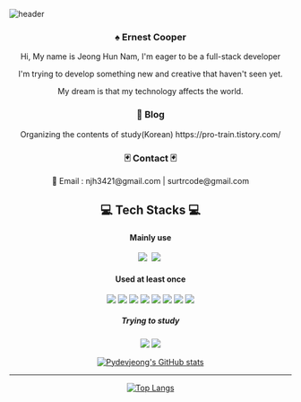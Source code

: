 ![header](https://capsule-render.vercel.app/api?type=waving&color=gradient&height=300&section=header&text=Welcome%20&fontSize=90&desc=To%20My%20Github&descAlignY=70)

<div align='center'>
<h3> ♠️ Ernest Cooper</h3>
</div>

<div align='center'><p>Hi, My name is Jeong Hun Nam, I'm eager to be a full-stack developer </p> 
<p>I'm trying to develop something new and creative that haven't seen yet. </p>
<p>My dream is that my technology affects the world.</p>
</div>
<div align='center'>
<h3> 📓 Blog  </h3>
Organizing the contents of study(Korean) 
https://pro-train.tistory.com/

<h3> 🃏 Contact 🃏 </h3>
📧 Email : njh3421@gmail.com | surtrcode@gmail.com
</div>

<div align='center'>
<h2> 💻 Tech Stacks 💻 </h2>
<h4> Mainly use </h4>
<img src="https://img.shields.io/badge/JavaScript-E95420?style=flat-square&logo=JavaScript&logoColor=white"/></a>&nbsp
<img src="https://img.shields.io/badge/React-61DAFB?style=flat-square&logo=React&logoColor=white"/></a>&nbsp


<h4> Used at least once </h4>

<img src="https://img.shields.io/badge/Vue.js-4FC08D?style=flat-square&logo=Vue.js&logoColor=white"/></a>
<img src="https://img.shields.io/badge/Python-3766AB?style=flat-square&logo=Python&logoColor=white"/></a>
<img src="https://img.shields.io/badge/Node.js-339933?style=flat-square&logo=Node.js&logoColor=white"/></a>
<img src="https://img.shields.io/badge/Three.js-000000?style=flat-square&logo=Three.js&logoColor=white"/></a>
<img src="https://img.shields.io/badge/JSP & PHP-006600?style=flat-square&logo=JSP&logoColor=white"/></a>
<img src="https://img.shields.io/badge/Linux-FCC624?style=flat-square&logo=Linux&logoColor=white"/></a>
<img src="https://img.shields.io/badge/Amazon AWS-232F3E?style=flat-square&logo=Amazon AWS&logoColor=white"/></a>
<img src="https://img.shields.io/badge/JAVA-B1361E?style=flat-square&logo=JAVA&logoColor=white"/></a>

<h5> Trying to study </h5>
<img src="https://img.shields.io/badge/Go-00ADD8?style=flat-square&logo=Go&logoColor=white"/></a>
<img src="https://img.shields.io/badge/Next.js-000000?style=flat-square&logo=Next.js&logoColor=white"/></a>

[![Pydevjeong's GitHub stats](https://github-readme-stats.vercel.app/api?username=ydevjeong)](https://github.com/anuraghazra/github-readme-stats)

***

[![Top Langs](https://github-readme-stats.vercel.app/api/top-langs/?username=pydevjeong&layout=compact)](https://github.com/pydevjeong/github-readme-stats)

</div>



